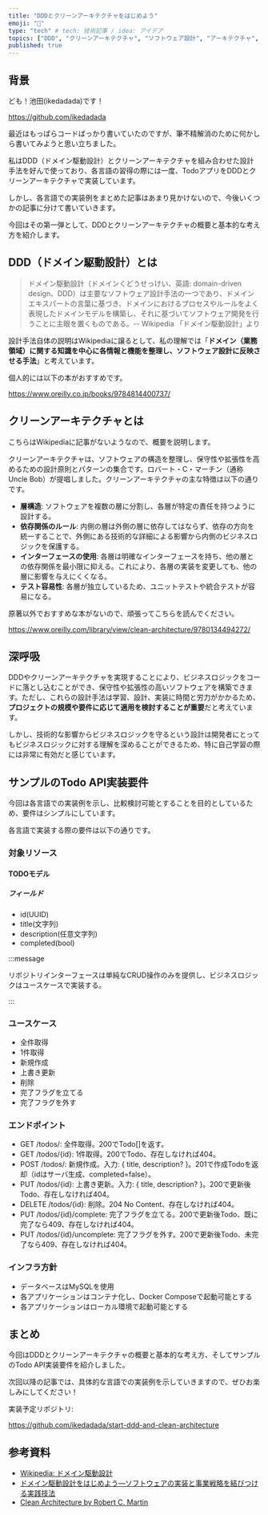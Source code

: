 ```yaml
---
title: "DDDとクリーンアーキテクチャをはじめよう"
emoji: "👏"
type: "tech" # tech: 技術記事 / idea: アイデア
topics: ["DDD", "クリーンアーキテクチャ", "ソフトウェア設計", "アーキテクチャ", "設計原則"]
published: true
---
```


## 背景

ども！池田(ikedadada)です！

https://github.com/ikedadada

最近はもっぱらコードばっかり書いていたのですが、筆不精解消のために何かしら書いてみようと思い立ちました。

私はDDD（ドメイン駆動設計）とクリーンアーキテクチャを組み合わせた設計手法を好んで使っており、各言語の習得の際には一度、TodoアプリをDDDとクリーンアーキテクチャで実装しています。

しかし、各言語での実装例をまとめた記事はあまり見かけないので、今後いくつかの記事に分けて書いていきます。

今回はその第一弾として、DDDとクリーンアーキテクチャの概要と基本的な考え方を紹介します。

## DDD（ドメイン駆動設計）とは

> ドメイン駆動設計（ドメインくどうせっけい、英語: domain-driven
> design、DDD）は主要なソフトウェア設計手法の一つであり、ドメインエキスパートの言葉に基づき、ドメインにおけるプロセスやルールをよく表現したドメインモデルを構築し、それに基づいてソフトウェア開発を行うことに主眼を置くものである。--
> Wikipedia 「ドメイン駆動設計」より

設計手法自体の説明はWikipediaに譲るとして、私の理解では「**ドメイン（業務領域）に関する知識を中心に各情報と機能を整理し、ソフトウェア設計に反映させる手法**」と考えています。

個人的には以下の本がおすすめです。

https://www.oreilly.co.jp/books/9784814400737/

## クリーンアーキテクチャとは

こちらはWikipediaに記事がないようなので、概要を説明します。

クリーンアーキテクチャは、ソフトウェアの構造を整理し、保守性や拡張性を高めるための設計原則とパターンの集合です。ロバート・C・マーチン（通称 Uncle
Bob）が提唱しました。クリーンアーキテクチャの主な特徴は以下の通りです。

- **層構造**: ソフトウェアを複数の層に分割し、各層が特定の責任を持つように設計する。
- **依存関係のルール**: 内側の層は外側の層に依存してはならず、依存の方向を統一することで、外側にある技術的な詳細による影響から内側のビジネスロジックを保護する。
- **インターフェースの使用**: 各層は明確なインターフェースを持ち、他の層との依存関係を最小限に抑える。これにより、各層の実装を変更しても、他の層に影響を与えにくくなる。
- **テスト容易性**: 各層が独立しているため、ユニットテストや統合テストが容易になる。

原著以外でおすすめな本がないので、頑張ってこちらを読んでください。

https://www.oreilly.com/library/view/clean-architecture/9780134494272/

## 深呼吸

DDDやクリーンアーキテクチャを実現することにより、ビジネスロジックをコードに落とし込むことができ、保守性や拡張性の高いソフトウェアを構築できます。ただし、これらの設計手法は学習、設計、実装に時間と労力がかかるため、**プロジェクトの規模や要件に応じて適用を検討することが重要**だと考えています。

しかし、技術的な影響からビジネスロジックを守るという設計は開発者にとってもビジネスロジックに対する理解を深めることができるため、特に自己学習の際には非常に有効だと感じています。

## サンプルのTodo API実装要件

今回は各言語での実装例を示し、比較検討可能とすることを目的としているため、要件はシンプルにしています。

各言語で実装する際の要件は以下の通りです。

### 対象リソース

#### TODOモデル

##### フィールド

- id(UUID)
- title(文字列)
- description(任意文字列)
- completed(bool)

:::message

リポジトリインターフェースは単純なCRUD操作のみを提供し、ビジネスロジックはユースケースで実装する。

:::

### ユースケース

- 全件取得
- 1件取得
- 新規作成
- 上書き更新
- 削除
- 完了フラグを立てる
- 完了フラグを外す

### エンドポイント

- GET /todos/: 全件取得。200でTodo[]を返す。
- GET /todos/{id}: 1件取得。200でTodo、存在しなければ404。
- POST /todos/: 新規作成。入力: { title, description?
  }。201で作成Todoを返却（idはサーバ生成、completed=false）。
- PUT /todos/{id}: 上書き更新。入力: { title, description? }。200で更新後Todo、存在しなければ404。
- DELETE /todos/{id}: 削除。204 No Content、存在しなければ404。
- PUT
  /todos/{id}/complete: 完了フラグを立てる。200で更新後Todo、既に完了なら409、存在しなければ404。
- PUT /todos/{id}/uncomplete: 完了フラグを外す。200で更新後Todo、未完了なら409、存在しなければ404。

### インフラ方針

- データベースはMySQLを使用
- 各アプリケーションはコンテナ化し、Docker Composeで起動可能とする
- 各アプリケーションはローカル環境で起動可能とする

## まとめ

今回はDDDとクリーンアーキテクチャの概要と基本的な考え方、そしてサンプルのTodo
API実装要件を紹介しました。

次回以降の記事では、具体的な言語での実装例を示していきますので、ぜひお楽しみにしてください！

実装予定リポジトリ:

https://github.com/ikedadada/start-ddd-and-clean-architecture

## 参考資料

- [Wikipedia: ドメイン駆動設計](https://ja.wikipedia.org/wiki/%E3%83%89%E3%83%A1%E3%82%A4%E3%83%B3%E9%A7%86%E5%8B%95%E8%A8%AD%E8%A8%88)
- [ドメイン駆動設計をはじめよう―ソフトウェアの実装と事業戦略を結びつける実践技法](https://www.oreilly.co.jp/books/9784814400737/)
- [Clean Architecture by Robert C. Martin](https://www.oreilly.com/library/view/clean-architecture/9780134494272/)

